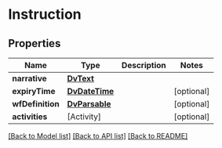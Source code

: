 # Instruction

## Properties
Name | Type | Description | Notes
------------ | ------------- | ------------- | -------------
**narrative** | [**DvText**](DvText.md) |  | 
**expiryTime** | [**DvDateTime**](DvDateTime.md) |  | [optional] 
**wfDefinition** | [**DvParsable**](DvParsable.md) |  | [optional] 
**activities** | [Activity] |  | [optional] 

[[Back to Model list]](../README.md#documentation-for-models) [[Back to API list]](../README.md#documentation-for-api-endpoints) [[Back to README]](../README.md)


